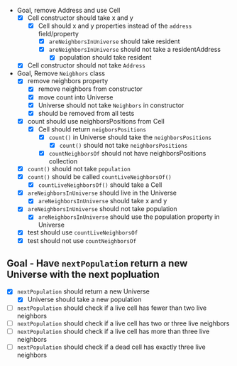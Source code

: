 - Goal, remove Address and use Cell
  - [X] Cell constructor should take x and y
    - [X] Cell should x and y properties instead of the `address` field/property
      - [X] `areNeighborsInUniverse` should take resident 
      - [X] `areNeighborsInUniverse` should not take a residentAddress
        - [X] population should take resident
  - [X] Cell constructor should not take `Address`

- Goal, Remove `Neigbhors` class
  - [X] remove neighbors property
    - [X] remove neighbors from constructor
    - [X] move count into Universe
    - [X] Universe should not take `Neighbors` in constructor
    - [X] should be removed from all tests
  - [X] count should use neighborsPositions from Cell 
    - [X] Cell should return `neigborsPositions`
      - [X] `count()` in Universe should take the `neighborsPositions`
        - [X] `count()` should not take `neighborsPositions`
      - [X] `countNeighborsOf` should not have neighborsPositions collection
  - [X] `count()` should not take `population`
  - [X] `count()` should be called `countLiveNeighborsOf()`
    - [X] `countLiveNeighborsOf()` should take a Cell
  - [X] `areNeighborsInUniverse` should live in the Universe
    - [X] `areNeighborsInUniverse` should take x and y
  - [X] `areNeighborsInUniverse` should not take population
    - [X] `areNeighborsInUniverse` should use the population property in Universe
  - [X] test should use `countLiveNeighborsOf`
  - [X] test should not use `countNeighborsOf`

## Goal - Have `nextPopulation` return a new Universe with the next popluation
- [X] `nextPopulation` should return a new Universe
  - [X] Universe should take a new population 
- [ ] `nextPopulation` should check if a live cell has fewer than two live neighbors
- [ ] `nextPopulation` should check if a live cell has two or three live neighbors
- [ ] `nextPopulation` should check if a live cell has more than three live neighbors
- [ ] `nextPopulation` should check if a dead cell has exactly three live neighbors
